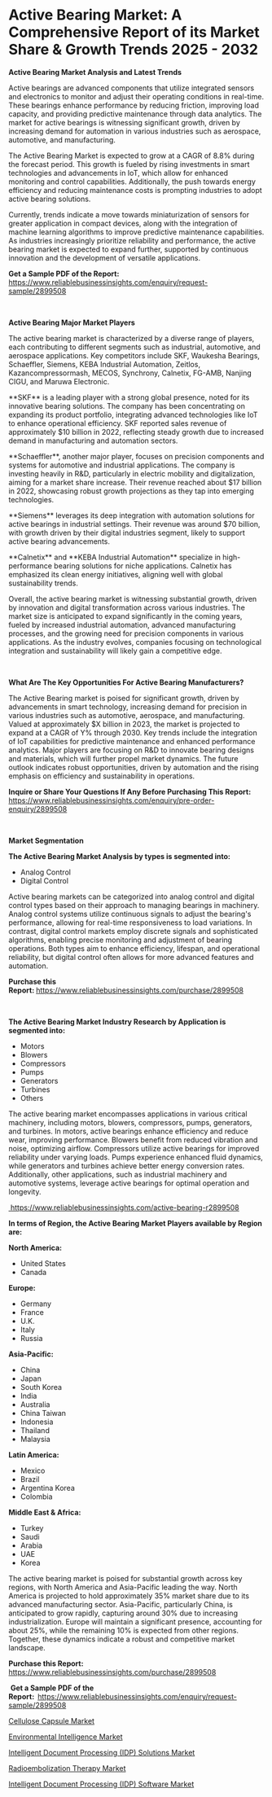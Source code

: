 <p><h1>Active Bearing Market: A Comprehensive Report of its Market Share & Growth Trends 2025 - 2032</h1></p><p><strong>Active Bearing Market Analysis and Latest Trends</strong></p>
<p><p>Active bearings are advanced components that utilize integrated sensors and electronics to monitor and adjust their operating conditions in real-time. These bearings enhance performance by reducing friction, improving load capacity, and providing predictive maintenance through data analytics. The market for active bearings is witnessing significant growth, driven by increasing demand for automation in various industries such as aerospace, automotive, and manufacturing. </p><p>The Active Bearing Market is expected to grow at a CAGR of 8.8% during the forecast period. This growth is fueled by rising investments in smart technologies and advancements in IoT, which allow for enhanced monitoring and control capabilities. Additionally, the push towards energy efficiency and reducing maintenance costs is prompting industries to adopt active bearing solutions. </p><p>Currently, trends indicate a move towards miniaturization of sensors for greater application in compact devices, along with the integration of machine learning algorithms to improve predictive maintenance capabilities. As industries increasingly prioritize reliability and performance, the active bearing market is expected to expand further, supported by continuous innovation and the development of versatile applications.</p></p>
<p><strong>Get a Sample PDF of the Report:&nbsp;</strong> <a href="https://www.reliablebusinessinsights.com/enquiry/request-sample/2899508?utm_campaign=39&utm_medium=2&utm_source=Github&utm_content=ia&utm_term=16032025&utm_id=active-bearing">https://www.reliablebusinessinsights.com/enquiry/request-sample/2899508</a></p>
<p>&nbsp;</p>
<p><strong>Active Bearing Major Market Players</strong></p>
<p><p>The active bearing market is characterized by a diverse range of players, each contributing to different segments such as industrial, automotive, and aerospace applications. Key competitors include SKF, Waukesha Bearings, Schaeffler, Siemens, KEBA Industrial Automation, Zeitlos, Kazancompressormash, MECOS, Synchrony, Calnetix, FG-AMB, Nanjing CIGU, and Maruwa Electronic.</p><p>**SKF** is a leading player with a strong global presence, noted for its innovative bearing solutions. The company has been concentrating on expanding its product portfolio, integrating advanced technologies like IoT to enhance operational efficiency. SKF reported sales revenue of approximately $10 billion in 2022, reflecting steady growth due to increased demand in manufacturing and automation sectors.</p><p>**Schaeffler**, another major player, focuses on precision components and systems for automotive and industrial applications. The company is investing heavily in R&D, particularly in electric mobility and digitalization, aiming for a market share increase. Their revenue reached about $17 billion in 2022, showcasing robust growth projections as they tap into emerging technologies.</p><p>**Siemens** leverages its deep integration with automation solutions for active bearings in industrial settings. Their revenue was around $70 billion, with growth driven by their digital industries segment, likely to support active bearing advancements.</p><p>**Calnetix** and **KEBA Industrial Automation** specialize in high-performance bearing solutions for niche applications. Calnetix has emphasized its clean energy initiatives, aligning well with global sustainability trends.</p><p>Overall, the active bearing market is witnessing substantial growth, driven by innovation and digital transformation across various industries. The market size is anticipated to expand significantly in the coming years, fueled by increased industrial automation, advanced manufacturing processes, and the growing need for precision components in various applications. As the industry evolves, companies focusing on technological integration and sustainability will likely gain a competitive edge.</p></p>
<p>&nbsp;</p>
<p><strong>What Are The Key Opportunities For Active Bearing Manufacturers?</strong></p>
<p><p>The Active Bearing market is poised for significant growth, driven by advancements in smart technology, increasing demand for precision in various industries such as automotive, aerospace, and manufacturing. Valued at approximately $X billion in 2023, the market is projected to expand at a CAGR of Y% through 2030. Key trends include the integration of IoT capabilities for predictive maintenance and enhanced performance analytics. Major players are focusing on R&D to innovate bearing designs and materials, which will further propel market dynamics. The future outlook indicates robust opportunities, driven by automation and the rising emphasis on efficiency and sustainability in operations.</p></p>
<p><strong>Inquire or Share Your Questions If Any Before Purchasing This Report:</strong> <a href="https://www.reliablebusinessinsights.com/enquiry/pre-order-enquiry/2899508?utm_campaign=39&utm_medium=2&utm_source=Github&utm_content=ia&utm_term=16032025&utm_id=active-bearing">https://www.reliablebusinessinsights.com/enquiry/pre-order-enquiry/2899508</a></p>
<p>&nbsp;</p>
<p><strong>Market Segmentation</strong></p>
<p><strong>The Active Bearing Market Analysis by types is segmented into:</strong></p>
<p><ul><li>Analog Control</li><li>Digital Control</li></ul></p>
<p><p>Active bearing markets can be categorized into analog control and digital control types based on their approach to managing bearings in machinery. Analog control systems utilize continuous signals to adjust the bearing's performance, allowing for real-time responsiveness to load variations. In contrast, digital control markets employ discrete signals and sophisticated algorithms, enabling precise monitoring and adjustment of bearing operations. Both types aim to enhance efficiency, lifespan, and operational reliability, but digital control often allows for more advanced features and automation.</p></p>
<p><strong>Purchase this Report:&nbsp;</strong><a href="https://www.reliablebusinessinsights.com/purchase/2899508?utm_campaign=39&utm_medium=2&utm_source=Github&utm_content=ia&utm_term=16032025&utm_id=active-bearing">https://www.reliablebusinessinsights.com/purchase/2899508</a></p>
<p>&nbsp;</p>
<p><strong>The Active Bearing Market Industry Research by Application is segmented into:</strong></p>
<p><ul><li> Motors</li><li>Blowers</li><li>Compressors</li><li>Pumps</li><li>Generators</li><li>Turbines</li><li>Others</li></ul></p>
<p><p>The active bearing market encompasses applications in various critical machinery, including motors, blowers, compressors, pumps, generators, and turbines. In motors, active bearings enhance efficiency and reduce wear, improving performance. Blowers benefit from reduced vibration and noise, optimizing airflow. Compressors utilize active bearings for improved reliability under varying loads. Pumps experience enhanced fluid dynamics, while generators and turbines achieve better energy conversion rates. Additionally, other applications, such as industrial machinery and automotive systems, leverage active bearings for optimal operation and longevity.</p></p>
<p><a href="https://www.reliablebusinessinsights.com/active-bearing-r2899508?utm_campaign=39&utm_medium=2&utm_source=Github&utm_content=ia&utm_term=16032025&utm_id=active-bearing">&nbsp;https://www.reliablebusinessinsights.com/active-bearing-r2899508</a></p>
<p><strong>In terms of Region, the Active Bearing Market Players available by Region are:</strong></p>
<p>
    <p> <strong> North America: </strong>
        <ul>
            <li>United States</li>
            <li>Canada</li>
        </ul>
        </p> 
    <p> <strong> Europe: </strong>
        <ul>
            <li>Germany</li>
            <li>France</li>
            <li>U.K.</li>
            <li>Italy</li>
            <li>Russia</li>
        </ul>
        </p> 
    <p> <strong> Asia-Pacific: </strong>
        <ul>
            <li>China</li>
            <li>Japan</li>
            <li>South Korea</li>
            <li>India</li>
            <li>Australia</li>
            <li>China Taiwan</li>
            <li>Indonesia</li>
            <li>Thailand</li>
            <li>Malaysia</li>
        </ul>
        </p> 
    <p> <strong> Latin America: </strong>
        <ul>
            <li>Mexico</li>
            <li>Brazil</li>
            <li>Argentina Korea</li>
            <li>Colombia</li>
        </ul>
        </p> 
    <p> <strong> Middle East & Africa: </strong>
        <ul>
            <li>Turkey</li>
            <li>Saudi</li>
            <li>Arabia</li>
            <li>UAE</li>
            <li>Korea</li>
        </ul>
    </p>
    </p>
<p><p>The active bearing market is poised for substantial growth across key regions, with North America and Asia-Pacific leading the way. North America is projected to hold approximately 35% market share due to its advanced manufacturing sector. Asia-Pacific, particularly China, is anticipated to grow rapidly, capturing around 30% due to increasing industrialization. Europe will maintain a significant presence, accounting for about 25%, while the remaining 10% is expected from other regions. Together, these dynamics indicate a robust and competitive market landscape.</p></p>
<p><strong>Purchase this Report: </strong><a href="https://www.reliablebusinessinsights.com/purchase/2899508?utm_campaign=39&utm_medium=2&utm_source=Github&utm_content=ia&utm_term=16032025&utm_id=active-bearing">https://www.reliablebusinessinsights.com/purchase/2899508</a></p>
<p>&nbsp;<strong>Get a Sample PDF of the Report:&nbsp;&nbsp;</strong><a href="https://www.reliablebusinessinsights.com/enquiry/request-sample/2899508?utm_campaign=39&utm_medium=2&utm_source=Github&utm_content=ia&utm_term=16032025&utm_id=active-bearing">https://www.reliablebusinessinsights.com/enquiry/request-sample/2899508</a></p>
<p><strong></strong></p>
<p><p><a href="https://github.com/decockogbaro25/Market-Research-Report-List-1/blob/main/cellulose-capsule-market.md?utm_campaign=39&utm_medium=2&utm_source=Github&utm_content=ia&utm_term=16032025&utm_id=active-bearing">Cellulose Capsule Market</a></p><p><a href="https://github.com/gummaarmel83/Market-Research-Report-List-1/blob/main/environmental-intelligence-market.md?utm_campaign=39&utm_medium=2&utm_source=Github&utm_content=ia&utm_term=16032025&utm_id=active-bearing">Environmental Intelligence Market</a></p><p><a href="https://github.com/panciujoslin3/Market-Research-Report-List-1/blob/main/intelligent-document-processing-idp-solutions-market.md?utm_campaign=39&utm_medium=2&utm_source=Github&utm_content=ia&utm_term=16032025&utm_id=active-bearing">Intelligent Document Processing (IDP) Solutions Market</a></p><p><a href="https://github.com/widlerumland/Market-Research-Report-List-1/blob/main/radioembolization-therapy-market.md?utm_campaign=39&utm_medium=2&utm_source=Github&utm_content=ia&utm_term=16032025&utm_id=active-bearing">Radioembolization Therapy Market</a></p><p><a href="https://github.com/uldularido/Market-Research-Report-List-1/blob/main/intelligent-document-processing-idp-software-market.md?utm_campaign=39&utm_medium=2&utm_source=Github&utm_content=ia&utm_term=16032025&utm_id=active-bearing">Intelligent Document Processing (IDP) Software Market</a></p></p>